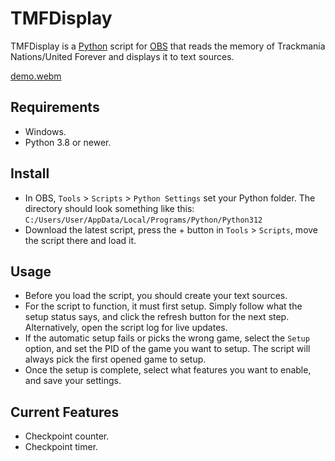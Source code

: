 # TMFDisplay
TMFDisplay is a [Python](https://www.python.org/) script for [OBS](https://github.com/obsproject/obs-studio) that reads the memory of Trackmania Nations/United Forever and displays it to text sources.

[demo.webm](https://github.com/SuperKulPerson/TMFDisplay/assets/153872437/e95b7e3b-e1dc-43ab-a8c3-915ea6a45c0e)

## Requirements
- Windows.
- Python 3.8 or newer.

## Install
- In OBS, `Tools` > `Scripts` > `Python Settings` set your Python folder. The directory should look something like this: `C:/Users/User/AppData/Local/Programs/Python/Python312`
- Download the latest script, press the + button in `Tools` > `Scripts`, move the script there and load it.

## Usage
- Before you load the script, you should create your text sources.
- For the script to function, it must first setup. Simply follow what the setup status says, and click the refresh button for the next step. Alternatively, open the script log for live updates.
- If the automatic setup fails or picks the wrong game, select the `Setup` option, and set the PID of the game you want to setup. The script will always pick the first opened game to setup.
- Once the setup is complete, select what features you want to enable, and save your settings.

## Current Features
- Checkpoint counter.
- Checkpoint timer.
